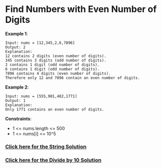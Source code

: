 # Find Numbers with Even Number of Digits

**Example 1**:

```
Input: nums = [12,345,2,6,7896]
Output: 2
Explanation: 
12 contains 2 digits (even number of digits). 
345 contains 3 digits (odd number of digits). 
2 contains 1 digit (odd number of digits). 
6 contains 1 digit (odd number of digits). 
7896 contains 4 digits (even number of digits). 
Therefore only 12 and 7896 contain an even number of digits.
```

**Example 2**:

```
Input: nums = [555,901,482,1771]
Output: 1 
Explanation: 
Only 1771 contains an even number of digits.
```
 

**Constraints**:

- 1 <= nums.length <= 500
- 1 <= nums[i] <= 10^5

### [Click here for the String Solution](https://github.com/keldavis/Java-Practice/blob/master/Google%20Interview%20Prep/Data%20Structures/arrays/algorithms/Find%20Numbers%20with%20Even%20Number%20of%20Digits/StringSolution.java)

### [Click here for the Divide by 10 Solution](https://github.com/keldavis/Java-Practice/blob/master/Google%20Interview%20Prep/Data%20Structures/arrays/algorithms/Find%20Numbers%20with%20Even%20Number%20of%20Digits/DivideBy10Solution.java)